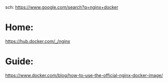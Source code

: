 sch: https://www.google.com/search?q=nginx+docker

# Home:
https://hub.docker.com/_/nginx

# Guide:
https://www.docker.com/blog/how-to-use-the-official-nginx-docker-image/
